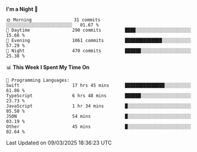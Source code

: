 <!--START_SECTION:waka-->
**I'm a Night 🦉** 

```text
🌞 Morning                31 commits          ░░░░░░░░░░░░░░░░░░░░░░░░░   01.67 % 
🌆 Daytime                290 commits         ████░░░░░░░░░░░░░░░░░░░░░   15.66 % 
🌃 Evening                1061 commits        ██████████████░░░░░░░░░░░   57.29 % 
🌙 Night                  470 commits         ██████░░░░░░░░░░░░░░░░░░░   25.38 % 
```


📊 **This Week I Spent My Time On** 

```text
💬 Programming Languages: 
Swift                    17 hrs 45 mins      ███████████████░░░░░░░░░░   61.86 % 
TypeScript               6 hrs 48 mins       ██████░░░░░░░░░░░░░░░░░░░   23.73 % 
JavaScript               1 hr 34 mins        █░░░░░░░░░░░░░░░░░░░░░░░░   05.50 % 
JSON                     54 mins             █░░░░░░░░░░░░░░░░░░░░░░░░   03.19 % 
Other                    45 mins             █░░░░░░░░░░░░░░░░░░░░░░░░   02.64 % 
```


 Last Updated on 09/03/2025 18:36:23 UTC
<!--END_SECTION:waka-->
